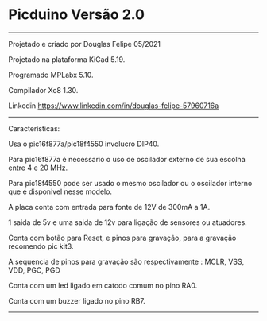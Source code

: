 # Picduino Versão 2.0 #
------------------------------------------------------------------------------------------------------
Projetado e criado por Douglas Felipe 05/2021

Projetado na plataforma KiCad 5.19.

Programado MPLabx 5.10.

Compilador Xc8 1.30.

Linkedin https://www.linkedin.com/in/douglas-felipe-57960716a

------------------------------------------------------------------------------------------------------
Características:

Usa o pic16f877a/pic18f4550 involucro DIP40.

Para pic16f877a é necessario o uso de oscilador externo de sua escolha entre 4 e 20 MHz.

Para pic18f4550 pode ser usado o mesmo oscilador ou o oscilador interno que é disponivel nesse modelo.

A placa conta com entrada para fonte de 12V de 300mA a 1A.

1 saida de 5v e uma saida de 12v para ligação de sensores ou atuadores.

Conta com botão para Reset, e pinos para gravação, para a gravação recomendo pic kit3.

A sequencia de pinos para gravação são respectivamente : MCLR, VSS, VDD, PGC, PGD

Conta com um led ligado em catodo comum no pino RA0.

Conta com um buzzer ligado no pino RB7.

------------------------------------------------------------------------------------------------------
